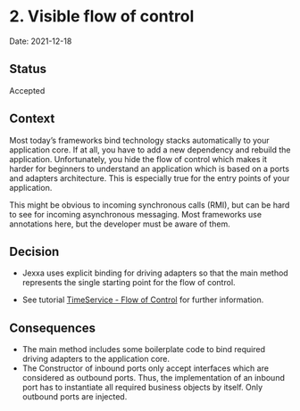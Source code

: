 # 2. Visible flow of control

Date: 2021-12-18

## Status

Accepted

## Context
Most today’s frameworks bind technology stacks automatically to your application core. If at all, you have to add a new 
dependency and rebuild the application. Unfortunately, you hide the flow of control which makes it harder for beginners 
to understand an application which is based on a ports and adapters architecture. This is especially true for the entry 
points of your application.

This might be obvious to incoming synchronous calls (RMI), but can be hard to see for incoming asynchronous messaging.
Most frameworks use annotations here, but the developer must be aware of them.


## Decision
* Jexxa uses explicit binding for driving adapters so that the main method represents the single starting point for 
 the flow of control.

* See tutorial [TimeService - Flow of Control](https://github.com/repplix/JexxaTutorials/blob/main/TimeService/README-FlowOfControl.md) for further information. 

## Consequences

* The main method includes some boilerplate code to bind required driving adapters to the application core.
* The Constructor of inbound ports only accept interfaces which are considered as outbound ports. Thus, the 
  implementation of an inbound port has to instantiate all required business objects by itself. Only outbound ports 
  are injected. 